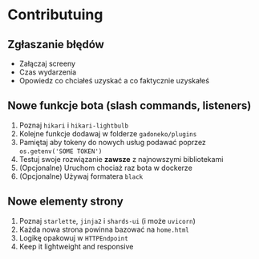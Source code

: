# Contributuing
## Zgłaszanie błędów
 - Załączaj screeny
 - Czas wydarzenia
 - Opowiedz co chciałeś uzyskać a co faktycznie uzyskałeś

## Nowe funkcje bota (slash commands, listeners)
1. Poznaj `hikari` i `hikari-lightbulb`
2. Kolejne funkcje dodawaj w folderze `gadoneko/plugins`
3. Pamiętaj aby tokeny do nowych usług podawać poprzez `os.getenv('SOME TOKEN')`
4. Testuj swoje rozwiązanie **zawsze** z najnowszymi bibliotekami
5. (Opcjonalne) Uruchom chociaż raz bota w dockerze
6. (Opcjonalne) Używaj formatera `black`

## Nowe elementy strony
1. Poznaj `starlette`, `jinja2` i `shards-ui` (i może `uvicorn`)
2. Każda nowa strona powinna bazować na `home.html`
3. Logikę opakowuj w `HTTPEndpoint`
4. Keep it lightweight and responsive
